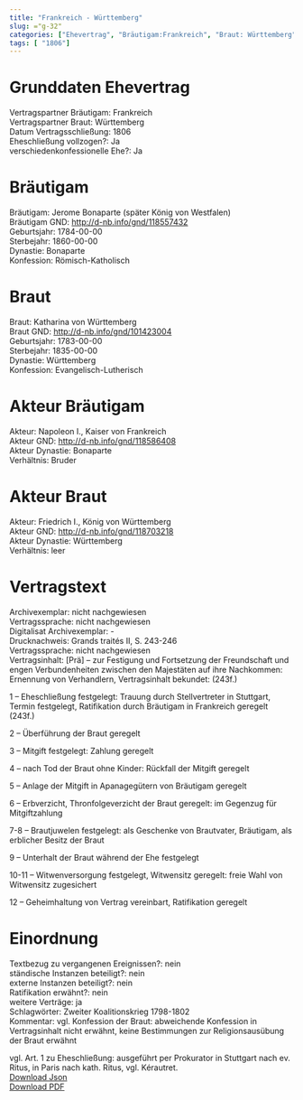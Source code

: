 ```yaml
---
title: "Frankreich - Württemberg"
slug: ="g-32"
categories: ["Ehevertrag", "Bräutigam:Frankreich", "Braut: Württemberg", "Eheschließung vollzogen?:Ja", "verschiedenkonfessionelle Ehe?:Ja", "Dynastie Bräutigam:Bonaparte", "Akteur Bräutigam:Napoleon I., Kaiser von Frankreich", "Akteur Braut:Friedrich I., König von Württemberg", "Textbezug?:nein", "Ständisch?:nein", "Ratifikation?:nein", "Sonstiges?:ja", "Bräutigam:Frankreich", "Braut: Württemberg"]
tags: [ "1806"]
---
```

<!--more-->

# Grunddaten Ehevertrag

Vertragspartner Bräutigam: Frankreich<br>
Vertragspartner Braut: Württemberg<br>
Datum Vertragsschließung: 1806<br>
Eheschließung vollzogen?: Ja<br>
verschiedenkonfessionelle Ehe?: Ja<br>
# Bräutigam

Bräutigam: Jerome Bonaparte (später König von Westfalen)<br>
Bräutigam GND: http://d-nb.info/gnd/118557432<br>
Geburtsjahr: 1784-00-00<br>
Sterbejahr: 1860-00-00<br>
Dynastie: Bonaparte<br>
Konfession: Römisch-Katholisch<br>
# Braut

Braut: Katharina von Württemberg<br>
Braut GND: http://d-nb.info/gnd/101423004<br>
Geburtsjahr: 1783-00-00<br>
Sterbejahr: 1835-00-00<br>
Dynastie: Württemberg<br>
Konfession: Evangelisch-Lutherisch<br>
# Akteur Bräutigam

Akteur: Napoleon I., Kaiser von Frankreich<br>
Akteur GND: http://d-nb.info/gnd/118586408<br>
Akteur Dynastie: Bonaparte<br>
Verhältnis: Bruder<br>
# Akteur Braut

Akteur: Friedrich I., König von Württemberg<br>
Akteur GND: http://d-nb.info/gnd/118703218<br>
Akteur Dynastie: Württemberg<br>
Verhältnis: leer<br>
# Vertragstext

Archivexemplar: nicht nachgewiesen<br>
Vertragssprache: nicht nachgewiesen<br>
Digitalisat Archivexemplar: -<br>
Drucknachweis: Grands traités II, S. 243-246<br>
Vertragssprache: nicht nachgewiesen<br>
Vertragsinhalt: [Prä] – zur Festigung und Fortsetzung der Freundschaft und engen Verbundenheiten zwischen den Majestäten auf ihre Nachkommen: Ernennung von Verhandlern, Vertragsinhalt bekundet: (243f.)

1 – Eheschließung festgelegt: Trauung durch Stellvertreter in Stuttgart, Termin festgelegt, Ratifikation durch Bräutigam in Frankreich geregelt (243f.)

2 – Überführung der Braut geregelt

3 – Mitgift festgelegt: Zahlung geregelt

4 – nach Tod der Braut ohne Kinder: Rückfall der Mitgift geregelt

5 – Anlage der Mitgift in Apanagegütern von Bräutigam geregelt

6 – Erbverzicht, Thronfolgeverzicht der Braut geregelt: im Gegenzug für Mitgiftzahlung

7-8 – Brautjuwelen festgelegt: als Geschenke von Brautvater, Bräutigam, als erblicher Besitz der Braut

9 – Unterhalt der Braut während der Ehe festgelegt

10-11 – Witwenversorgung festgelegt, Witwensitz geregelt: freie Wahl von Witwensitz zugesichert

12 – Geheimhaltung von Vertrag vereinbart, Ratifikation geregelt
<br>
# Einordnung

Textbezug zu vergangenen Ereignissen?: nein<br>
ständische Instanzen beteiligt?: nein<br>
externe Instanzen beteiligt?: nein<br>
Ratifikation erwähnt?: nein<br>
weitere Verträge: ja<br>
Schlagwörter: Zweiter Koalitionskrieg 1798-1802<br>
Kommentar: vgl. Konfession der Braut: abweichende Konfession in Vertragsinhalt nicht erwähnt, keine Bestimmungen zur Religionsausübung der Braut erwähnt

vgl. Art. 1 zu Eheschließung: ausgeführt per Prokurator in Stuttgart nach ev. Ritus, in Paris nach kath. Ritus, vgl. Kérautret.
<br>
[Download Json](/vertraege/vertrag-32.json)<br>
[Download PDF](/vertraege/v61.pdf)